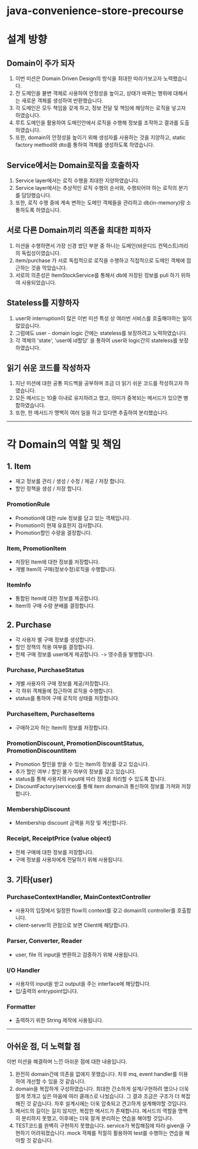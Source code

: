 # java-convenience-store-precourse

# 설계 방향
## Domain이 주가 되자

1. 이번 미션은 Domain Driven Design의 방식을 최대한 따라가보고자 노력했습니다.
2. 전 도메인을 불변 객체로 사용하여 안정성을 높이고, 상태가 바뀌는 행위에 대해서는 새로운 객체를 생성하여 반환했습니다.
3. 각 도메인은 모두 책임을 갖게 하고, 정보 전달 및 책임에 해당하는 로직을 넣고자 하였습니다.
4. 루트 도메인을 활용하여 도메인안에서 로직을 수행해 정보를 조작하고 결과를 도출하였습니다. 
5. 또한, domain의 안정성을 높이기 위해 생성자를 사용하는 것을 지양하고, static factory method와 dto를 통하여 객체를 생성하도록 하였습니다.

## Service에서는 Domain로직을 호출하자

1. Service layer에서는 로직 수행을 최대한 지양하였습니다.
2. Service layer에서는 추상적인 로직 수행의 순서와, 수행되어야 하는 로직의 분기를 담당했습니다.
3. 또한, 로직 수행 중에 계속 변하는 도메인 객체들을 관리하고 db(in-memory)랑 소통하도록 하였습니다.

## 서로 다른 Domain끼리 의존을 최대한 피하자

1. 미션을 수행하면서 가장 신경 썼던 부분 중 하나는 도메인(바운디드 컨텍스트)끼리의 독립성이였습니다.
2. item/purchase 가 서로 독립적으로 로직을 수행하고 직접적으로 도메인 객체에 접근하는 것을 막았습니다.
3. 서로의 의존성은 ItemStockService를 통해서 db에 저장된 정보를 pull 하기 위하여 사용되었습니다.

## Stateless를 지향하자

1. user와 interruption이 많은 이번 미션 특성 상 여러번 서비스를 호출해야하는 일이 많았습니다.
2. 그럼에도 user - domain logic 간에는 stateless를 보장하려고 노력하였습니다.
3. 각 객체의 'state', 'user에 id할당' 을 통하여 user와 logic간의 stateless를 보장하였습니다. 

## 읽기 쉬운 코드를 작성하자

1. 지난 미션에 대한 공통 피드백을 공부하며 조금 더 읽기 쉬운 코드를 작성하고자 하였습니다.
2. 모든 메서드는 10줄 이내로 유지하려고 했고, 의미가 중복되는 메서드가 있으면 병합하였습니다.
3. 또한, 한 메서드가 명백히 여러 일을 하고 있다면 추출하여 분리했습니다.

---

# 각 Domain의 역할 및 책임

## 1. Item

- 재고 정보를 관리 / 생성 / 수정 / 제공 / 저장 합니다.
- 할인 정책을 생성 / 저장 합니다.

### PromotionRule

- Promotion에 대한 rule 정보를 담고 있는 객체입니다.
- Promotion이 현재 유효한지 검사합니다.
- Promotion할인 수량을 결정합니다.

### Item, PromotionItem

- 저장된 Item에 대한 정보를 저장합니다.
- 개별 Item의 구매(정보수정)로직을 수행합니다.

### ItemInfo

- 통합된 Item에 대한 정보를 제공합니다.
- Item의 구매 수량 분배를 결정합니다. 

## 2. Purchase

- 각 사용자 별 구매 정보를 생성합니다.
- 할인 정책의 적용 여부를 결정합니다.
- 전체 구매 정보를 user에게 제공합니다. -> 영수증을 발행합니다.

### Purchase, PurchaseStatus

- 개별 사용자의 구매 정보를 제공/저장합니다.
- 각 하위 객체들에 접근하여 로직을 수행합니다.
- status를 통하여 구매 로직의 상태를 저장합니다.

### PurchaseItem, PurchaseItems

- 구매하고자 하는 Item의 정보를 저장합니다.

### PromotionDiscount, PromotionDiscountStatus, PromotionDiscountItem

- Promotion 할인을 받을 수 있는 Item의 정보를 갖고 있습니다.
- 추가 할인 여부 / 할인 불가 여부의 정보를 갖고 있습니다.
- status를 통해 사용자의 input에 따라 정보를 처리할 수 있도록 합니다.
- DiscountFactory(service)를 통해 item domain과 통신하여 정보를 가져와 저장합니다.

### MembershipDiscount

- Membership discount 금액을 저장 및 계산합니다.

### Receipt, ReceiptPrice (value object)

- 전체 구매에 대한 정보를 저장합니다.
- 구매 정보를 사용자에게 전달하기 위해 사용됩니다.

## 3. 기타(user)

### PurchaseContextHandler, MainContextController

- 사용자의 입장에서 일정한 flow의 context를 갖고 domain의 controller를 호출합니다.
- client-server의 관점으로 보면 Client에 해당합니다.

### Parser, Converter, Reader

- user, file 의 input을 변환하고 검증하기 위해 사용됩니다.

### I/O Handler

- 사용자의 input을 받고 output을 주는 interface에 해당합니다.
- 입/출력의 entrypoint입니다.

### Formatter

- 출력하기 위한 String 제작에 사용됩니다.

---
## 아쉬운 점, 더 노력할 점
이번 미션을 해결하며 느낀 아쉬운 점에 대한 내용입니다.
1. 완전히 domain간에 의존을 없애지 못했습니다. 차후 mq, event handler를 이용하여 개선할 수 있을 것 같습니다.
2. domain을 복잡하게 구성하였습니다. 최대한 간소하게 설계/구현하려 했으나 더욱 잘게 쪼개고 싶은 마음에 여러 클래스로 나눴습니다. 그 결과 조금은 구조가 더 복잡해진 것 같습니다. 차후 설계시에는 더욱 압축되고 견고하게 설계해야할 것입니다.
3. 메서드의 길이는 길지 않지만, 복잡한 메서드가 존재합니다. 메서드의 역할을 명백히 분리하지 못했고, 이후에는 더욱 잘게 분리하는 연습을 해야할 것입니다.
4. TEST코드를 완벽히 구현하지 못했습니다. service가 복잡해짐에 따라 given을 구현하기 어려워졌습니다. mock 객체를 적절히 활용하여 test를 수행하는 연습을 해야할 것 같습니다.

